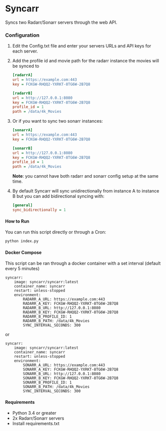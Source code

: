 # Syncarr
Syncs two Radarr/Sonarr servers through the web API.  

### Configuration
 1. Edit the Config.txt file and enter your servers URLs and API keys for each server.  
 2. Add the profile id and movie path for the radarr instance the movies will be synced to
    ```ini
    [radarrA]
    url = https://example.com:443
    key = FCKGW-RHQQ2-YXRKT-8TG6W-2B7Q8
    
    [radarrB]
    url = http://127.0.0.1:8080
    key = FCKGW-RHQQ2-YXRKT-8TG6W-2B7Q8
    profile_id = 1
    path = /data/4k_Movies
    ```
 3. Or if you want to sync two sonarr instances:
    ```ini
    [sonarrA]
    url = https://example.com:443
    key = FCKGW-RHQQ2-YXRKT-8TG6W-2B7Q8
    
    [sonarrB]
    url = http://127.0.0.1:8080
    key = FCKGW-RHQQ2-YXRKT-8TG6W-2B7Q8
    profile_id = 1
    path = /data/4k_Movies
    ```

    **Note**: you cannot have both radarr and sonarr config setup at the same time.

 4. By default Syncarr will sync unidirectionally from instance A to instance B but you can add bidirectional syncing with:
     ```ini
     [general]
     sync_bidirectionally = 1
     ```

#### How to Run
You can run this script directly or through a Cron:
```bash
python index.py
```

#### Docker Compose
This script can be ran through a docker container with a set interval (default every 5 minutes)

```
syncarr:
    image: syncarr/syncarr:latest
    container_name: syncarr
    restart: unless-stopped
    environment:
        RADARR_A_URL: https://example.com:443
        RADARR_A_KEY: FCKGW-RHQQ2-YXRKT-8TG6W-2B7Q8
        RADARR_B_URL: http://127.0.0.1:8080
        RADARR_B_KEY: FCKGW-RHQQ2-YXRKT-8TG6W-2B7Q8
        RADARR_B_PROFILE_ID: 1
        RADARR_B_PATH: /data/4k_Movies
        SYNC_INTERVAL_SECONDS: 300
```

or

```
syncarr:
    image: syncarr/syncarr:latest
    container_name: syncarr
    restart: unless-stopped
    environment:
        SONARR_A_URL: https://example.com:443
        SONARR_A_KEY: FCKGW-RHQQ2-YXRKT-8TG6W-2B7Q8
        SONARR_B_URL: http://127.0.0.1:8080
        SONARR_B_KEY: FCKGW-RHQQ2-YXRKT-8TG6W-2B7Q8
        SONARR_B_PROFILE_ID: 1
        SONARR_B_PATH: /data/4k_Movies
        SYNC_INTERVAL_SECONDS: 300
```

#### Requirements
 * Python 3.4 or greater
 * 2x Radarr/Sonarr servers
 * Install requirements.txt
